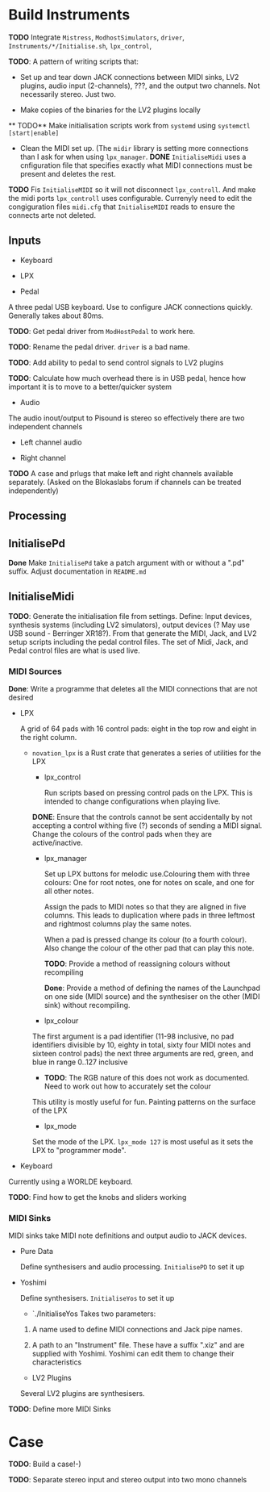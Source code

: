 # Build Instruments


**TODO** Integrate `Mistress`, `ModhostSimulators`, `driver`, `Instruments/*/Initialise.sh`, `lpx_control`,

**TODO**: A pattern of writing scripts that:

* Set up and tear down JACK connections between MIDI sinks, LV2 plugins, audio input (2-channels), ???, and the output two channels.  Not necessarily stereo.  Just two.

* Make copies of the binaries for the LV2 plugins locally

** TODO** Make initialisation scripts work from `systemd` using `systemctl [start|enable]`

* Clean the MIDI set up.  (The `midir` library is setting more connections than I ask for when using `lpx_manager`.  **DONE** `InitialiseMidi` uses a cnfiguration file that specifies exactly what MIDI connections must be present and deletes the rest.

**TODO** Fis `InitialiseMIDI` so it will not disconnect `lpx_controll`.  And make the midi ports `lpx_controll` uses configurable.  Currenyly need to edit the congiguration files `midi.cfg` that `InitialiseMIDI` reads to ensure the connects arte not deleted.

## Inputs

* Keyboard

* LPX

* Pedal

A three pedal USB keyboard.  Use to configure JACK connections quickly.  Generally takes about 80ms.

**TODO**: Get pedal driver from `ModHostPedal` to work here.

**TODO**: Rename the pedal driver.  `driver` is a bad name.

**TODO**: Add ability to pedal to send control signals to LV2 plugins

**TODO**: Calculate how much overhead there is in USB pedal, hence how important it is to move to a better/quicker system

* Audio

The audio inout/output to Pisound is stereo so effectively there are two independent channels

  * Left channel audio

  * Right channel

**TODO** A case and prlugs that make left and right channels available separately. (Asked on the Blokaslabs forum if channels can be treated independently)

## Processing

## InitialisePd

**Done** Make `InitialisePd` take a patch argument with or without a ".pd" suffix.  Adjust documentation in `README.md`

## InitialiseMidi

**TODO**: Generate the initialisation file from settings.  Define: Input devices, synthesis systems (including LV2 simulators), output devices (? May use USB sound - Berringer XR18?).  From that generate the MIDI, Jack, and LV2 setup scripts including the pedal control files.  The set of Midi, Jack, and Pedal control files are what is used live.


### MIDI Sources

**Done**: Write a programme that deletes all the MIDI connections that are not desired

* LPX
  
	A grid of 64 pads with 16 control pads: eight in the top row and eight in the right column.  
  
  * `novation_lpx` is a Rust crate that generates a series of utilities for the LPX

    * lpx_control
	
	  Run scripts based on pressing control pads on the LPX.  This is intended to change configurations when playing live.
	
    **DONE**: Ensure that the controls cannot be sent accidentally by not accepting a control withing five (?) seconds of sending a MIDI signal.  Change the colours of the control pads when they are active/inactive.
	
    * lpx_manager
	
	  Set up LPX buttons for melodic use.Colouring them with three colours: One for root notes, one for notes on scale, and one for all other notes.
	
	  Assign the pads to MIDI notes so that they are aligned in five columns.  This leads to duplication where pads in three leftmost and rightmost columns play the same notes.
	
	  When a pad is pressed change its colour (to a fourth colour).  Also change the colour of the other pad that can play this note.
	
      **TODO**: Provide a method of reassigning colours without recompiling

      **Done**: Provide a method of defining the names of the Launchpad on one side (MIDI source) and the synthesiser on the other (MIDI sink) without recompiling.
	
    * lpx_colour
	
	The first argument is a pad identifier (11-98 inclusive, no pad identifiers divisible by 10, eighty in total, sixty four MIDI notes and sixteen control pads) the next three arguments are red, green, and blue in range 0..127 inclusive
	
	  * **TODO**: The RGB nature of this does not work as documented.  Need to work out how to accurately set the colour
	  
	  This utility is mostly useful for fun.  Painting patterns on the surface of the LPX
	  
    * lpx_mode
	
	Set the mode of the LPX.  `lpx_mode 127` is most useful as it sets the LPX to "programmer mode".

* Keyboard

Currently using a WORLDE keyboard.

**TODO**: Find how to get the knobs and sliders working

### MIDI Sinks

MIDI sinks take MIDI note definitions and output audio to JACK devices.

* Pure Data

	Define synthesisers and audio processing.  `InitialisePD` to set it up
  
* Yoshimi

	Define synthesisers.  `InitialiseYos` to set it up

  * `./InitialiseYos
  Takes two parameters:
  
  1. A name used to define MIDI connections and Jack pipe names.
  
  2. A path to an "Instrument" file.  These have a suffix ".xiz" and are supplied with Yoshimi.  Yoshimi can edit them to change their characteristics
  
  * LV2 Plugins
  
  Several LV2 plugins are synthesisers.  
	


**TODO**: Define more MIDI Sinks

# Case

**TODO**: Build a case!-)

**TODO**: Separate stereo input and stereo output into two mono channels
